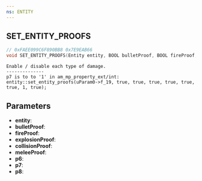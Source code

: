 ```yaml
---
ns: ENTITY
---
```

## SET_ENTITY_PROOFS

```c
// 0xFAEE099C6F890BB8 0x7E9EAB66
void SET_ENTITY_PROOFS(Entity entity, BOOL bulletProof, BOOL fireProof, BOOL explosionProof, BOOL collisionProof, BOOL meleeProof, BOOL p6, BOOL p7, BOOL p8);
```

```
Enable / disable each type of damage.  
--------------  
p7 is to to '1' in am_mp_property_ext/int: entity::set_entity_proofs(uParam0->f_19, true, true, true, true, true, true, 1, true);  
```

## Parameters
* **entity**: 
* **bulletProof**: 
* **fireProof**: 
* **explosionProof**: 
* **collisionProof**: 
* **meleeProof**: 
* **p6**: 
* **p7**: 
* **p8**: 

